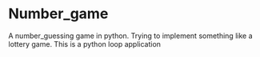 # Number_game
A number_guessing game in python. Trying to implement something like a lottery game. This is a python loop application
